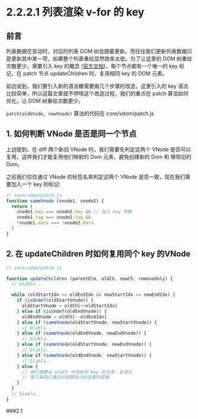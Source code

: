 # 2.2.2.1 列表渲染 v-for 的 key

## 前言

列表数据在变动时，对应的列表 DOM 树会随着更新。而往往我们更新列表数据只是更新其中某一项，如果整个列表重绘显然效率太低。为了让这里的 DOM 树重绘次数更少，需要引入 key 的概念 ([官方文档](https://cn.vuejs.org/v2/guide/list.html#key))，每个节点都有一个唯一的 key 标记，在 patch 节点 updateChildren 时，复用相同 key 的 DOM 元素。

前边说到，我们要引入新的语法糖需要做几个步骤的改造，这里引入的 key 语法比较简单，所以这篇文章就不啰嗦这个改造过程，我们的重点在 patch 算法如何优化，让 DOM 树重绘次数更少。

```patch(oldVnode, newVnode)``` 算法的代码在 core/vdom/patch.js 

## 1. 如何判断 VNode 是否是同一个节点

上边提到，在 diff 两个新旧 VNode 时，我们需要先判定这两个 VNode 是否可以复用，这样我们才能复用他们映射的 Dom 元素，避免创建新的 Dom 和 移除旧的 Dom。

之前我们仅仅通过 VNode 的标签名来判定这两个 VNode 是否一致，现在我们需要加入一个 key 的标记:

```javascript
// core/vdom/patch.js 
function sameVnode (vnode1, vnode2) {
  return (
    vnode1.key === vnode2.key && // 加入 key 判断
    vnode1.tag === vnode2.tag &&
    !vnode1.data === !vnode2.data
  )
}
```

## 2. 在 updateChildren 时如何复用同个 key 的VNode

```javascript
// core/vdom/patch.js 

function updateChildren (parentElm, oldCh, newCh, removeOnly) {
  // blabla..

  while (oldStartIdx <= oldEndIdx && newStartIdx <= newEndIdx) {
    if (isUndef(oldStartVnode)) {
      oldStartVnode = oldCh[++oldStartIdx]
    } else if (isUndef(oldEndVnode)) {
      oldEndVnode = oldCh[--oldEndIdx]
    } else if (sameVnode(oldStartVnode, newStartVnode)) {
      // blabla..
    } else if (sameVnode(oldEndVnode, newEndVnode)) {
      // blabla..
    } else if (sameVnode(oldStartVnode, newEndVnode)) {
      // blabla..
    } else if (sameVnode(oldEndVnode, newStartVnode)) {
      // blabla..
    } else {
      // 我们需要从 oldCh 中找到同 key 的元素，复用它
      // 接下来我们通过示意图来讨论这里的逻辑
    }
  }
  // blabla..
}
```

###2.1 